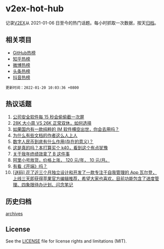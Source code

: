 # v2ex-hot-hub

 记录[V2EX](https://www.v2ex.com/)从 2021-01-06 日至今的热门话题。每小时抓取一次数据，按天[归档](archives)。
 
 ## 相关项目

- [GitHub热榜](https://github.com/lonnyzhang423/github-hot-hub)
- [知乎热榜](https://github.com/lonnyzhang423/zhihu-hot-hub)
- [微博热榜](https://github.com/lonnyzhang423/weibo-hot-hub)
- [头条热榜](https://github.com/lonnyzhang423/toutiao-hot-hub)
- [抖音热榜](https://github.com/lonnyzhang423/douyin-hot-hub)


 `更新时间：2022-01-20 10:03:36 +0800`

## 热议话题

1. [公司安全软件每 15 秒会偷偷截一次屏](https://www.v2ex.com/t/829156)
1. [28K 大小周 VS 26K 正常双休，如何选择](https://www.v2ex.com/t/829203)
1. [如果国内有一款纯粹的 IM 软件横空出世，你会去用吗？](https://www.v2ex.com/t/829217)
1. [为什么有些文档的作者这么人上人](https://www.v2ex.com/t/829250)
1. [数字人民币到底有什么作用(存在的意义)？](https://www.v2ex.com/t/829237)
1. [这是真的吗？本打算买个 k40，看到这个有点犹豫](https://www.v2ex.com/t/829172)
1. [关于我年终绩效拿了 B 这件事](https://www.v2ex.com/t/829222)
1. [阿里小号放货，价格上涨， 120 元/年， 10 元/月。](https://www.v2ex.com/t/829151)
1. [有看《开端》吗？](https://www.v2ex.com/t/829205)
1. [[送码] 花了近三个月独立设计和开发了一款专注于自我管理的 App 瓦尔登，上线三天即获得苹果官方编辑推荐，希望大家也喜欢，目前功能包含了进度管理、四象限待办计划、闪念笔记](https://www.v2ex.com/t/829145)

## 历史归档

[archives](archives)

## License

See the [LICENSE](LICENSE) file for license rights and limitations (MIT).
